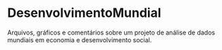 # DesenvolvimentoMundial
Arquivos, gráficos e comentários sobre um projeto de análise de dados mundiais em economia e desenvolvimento social.
